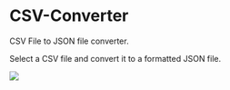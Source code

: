 # CSV-Converter
CSV File to JSON file converter.

Select a CSV file and convert it to a formatted JSON file.

<img src= "https://media.giphy.com/media/SltwiVmORINxhd4Qbq/giphy.gif">

